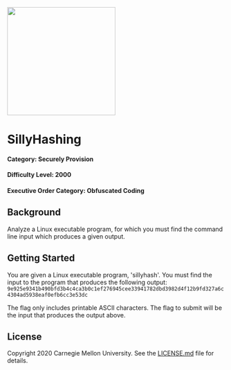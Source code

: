 <img src="../../../../logo.png" height="250px">

# SillyHashing
#### Category: Securely Provision
#### Difficulty Level: 2000
#### Executive Order Category: Obfuscated Coding

## Background
Analyze a Linux executable program, for which you must find the command line
input which produces a given output.


## Getting Started

You are given a Linux executable program, 'sillyhash'. You must find the input
to the program that produces the following output:
`9e925e9341b490bfd3b4c4ca3b0c1ef276945cee33941782dbd3982d4f12b9fd327a6c4304ad5938eaf0efb6cc3e53dc`

The flag only includes printable ASCII characters. The flag to submit will be
the input that produces the output above.

## License
Copyright 2020 Carnegie Mellon University. See the [LICENSE.md](../../LICENSE.md) file for details.